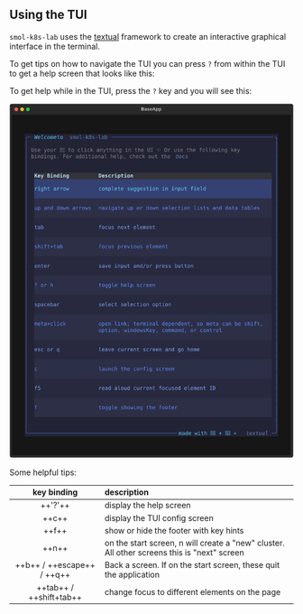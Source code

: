 ## Using the TUI

`smol-k8s-lab` uses the [textual](https://www.textualize.io/) framework to create an interactive graphical interface in the terminal. 

To get tips on how to navigate the TUI you can press `?` from within the TUI to get a help screen that looks like this:

To get help while in the TUI, press the `?` key and you will see this:

[<img src="../../assets/images/screenshots/tui_help_screen.svg" alt="terminal screenshot showing the smol-k8s-lab help screen with a blue border. The top border title says Welcome to smol-k8s-lab. The bottom border title says made with 💙 + 🐍 + textual. The text at the top of the box says Use your 🐁 to click anything in the UI ✨ Or use these key bindings. There is a table with the following rows: →: complete suggestion in input field, ⬆/⬇: navigate up and down the app selection list, tab: focus next element, shift+tab: focus previous element, ↩ enter: save input and/or press button, ?: toggle help screen, spacebar: select selection option, meta+click: open link; terminal dependent, so meta can be shift,\n option, windowsKey, command, or control, escape,q: leave current screen and go home">](../../assets/images/screenshots/tui_help_screen.svg)


Some helpful tips:

| key binding   | description |
|:-------------:|:------------|
| ++'?'++       | display the help screen | 
| ++c++         | display the TUI config screen | 
| ++f++         | show or hide the footer with key hints |
| ++n++         | on the start screen, n will create a "new" cluster. All other screens this is "next" screen |
| ++b++ / ++escape++ / ++q++ | Back a screen. If on the start screen, these quit the application |
| ++tab++ / ++shift+tab++ | change focus to different elements on the page |
